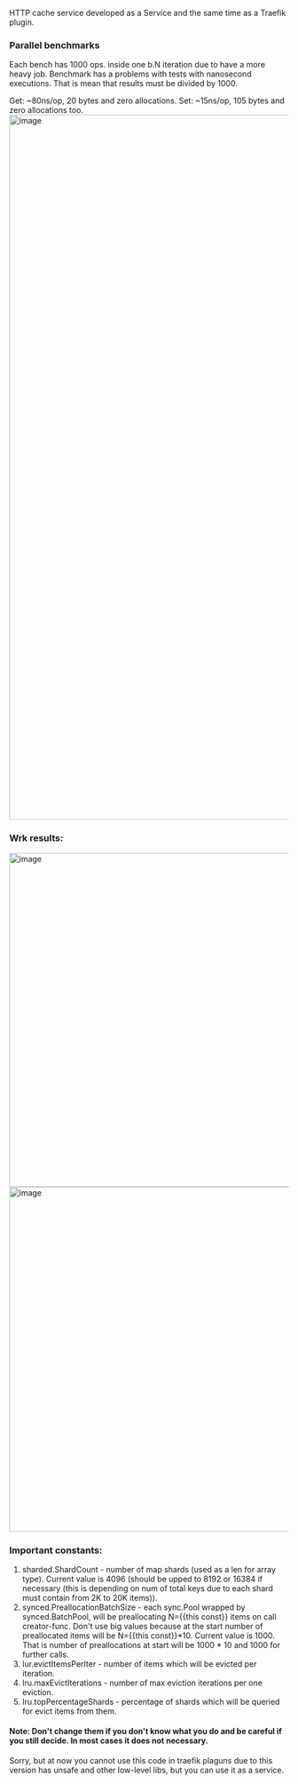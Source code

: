 HTTP cache service developed as a Service and the same time as a Traefik plugin.

### Parallel benchmarks
Each bench has 1000 ops. inside one b.N iteration due to have a more heavy job. Benchmark has a problems with tests with nanosecond executions. That is mean that results must be divided by 1000.

Get: ~80ns/op, 20 bytes and zero allocations. Set: ~15ns/op, 105 bytes and zero allocations too.
<img width="1269" alt="image" src="https://github.com/user-attachments/assets/6a28aa7d-bda2-4b40-ae34-5248bd60962a" />

### Wrk results:
<img width="601" alt="image" src="https://github.com/user-attachments/assets/6be0dd4d-4015-4c89-8724-9f55903146f0" />
<img width="621" alt="image" src="https://github.com/user-attachments/assets/9f707945-0cae-4f37-89d7-b558a5d2bc9f" />

### Important constants:
1. sharded.ShardCount - number of map shards (used as a len for array type).
    Current value is 4096 (should be upped to 8192 or 16384 if necessary (this is depending on num of total keys due to each shard must contain from 2K to 20K items)).
2. synced.PreallocationBatchSize - each sync.Pool wrapped by synced.BatchPool, will be preallocating N={{this const}} items on call creator-func.
    Don't use big values because at the start number of preallocated items will be N={{this const}}*10.
    Current value is 1000. That is number of preallocations at start will be 1000 * 10 and 1000  for further calls.
3. lur.evictItemsPerIter - number of items which will be evicted per iteration.
4. lru.maxEvictIterations - number of max eviction iterations per one eviction.
5. lru.topPercentageShards - percentage of shards which will be queried for evict items from them.
#### Note: Don't change them if you don't know what you do and be careful if you still decide. In most cases it does not necessary. 

Sorry, but at now you cannot use this code in traefik plaguns due to this version has unsafe and other low-level libs, but you can use it as a service. 
